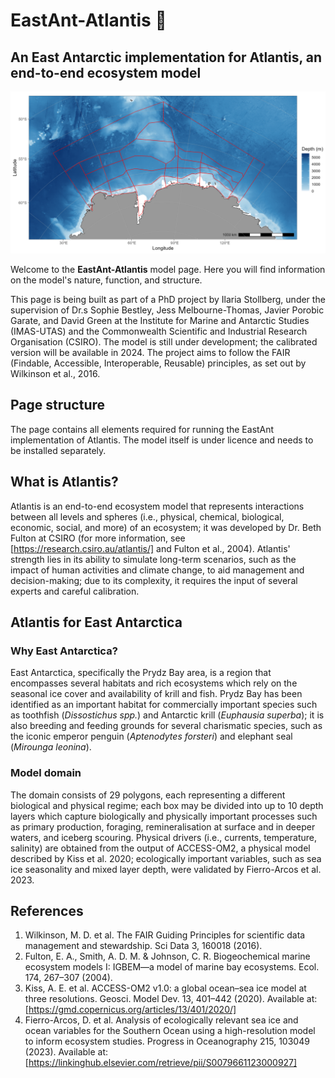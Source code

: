 # EastAnt-Atlantis :penguin:
## An East Antarctic implementation for Atlantis, an end-to-end ecosystem model

![model](https://github.com/East-Antarctic-Atlantis-model/EADocumentation/blob/main/figures/img.png)

Welcome to the **EastAnt-Atlantis** model page. Here you will find information on the model's nature, function, and structure.

This page is being built as part of a PhD project by Ilaria Stollberg, under the supervision of Dr.s Sophie Bestley, Jess Melbourne-Thomas, Javier Porobic Garate, and David Green at the Institute for Marine and Antarctic Studies (IMAS-UTAS) and the Commonwealth Scientific and Industrial Research Organisation (CSIRO). The model is still under development; the calibrated version will be available in 2024. 
The project aims to follow the FAIR (Findable, Accessible, Interoperable, Reusable) principles, as set out by Wilkinson et al., 2016.

## Page structure
The page contains all elements required for running the EastAnt implementation of Atlantis. The model itself is under licence and needs to be installed separately.


## What is Atlantis?
Atlantis is an end-to-end ecosystem model that represents interactions between all levels and spheres (i.e., physical, chemical, biological, economic, social, and more) of an ecosystem; it was developed by Dr. Beth Fulton at CSIRO (for more information, see [https://research.csiro.au/atlantis/] and Fulton et al., 2004). Atlantis' strength lies in its ability to simulate long-term scenarios, such as the impact of human activities and climate change, to aid management and decision-making; due to its complexity, it requires the input of several experts and careful calibration.

## Atlantis for East Antarctica
### Why East Antarctica?
East Antarctica, specifically the Prydz Bay area, is a region that encompasses several habitats and rich ecosystems which rely on the seasonal ice cover and availability of krill and fish. Prydz Bay has been identified as an important habitat for commercially important species such as toothfish (*Dissostichus spp.*) and Antarctic krill (*Euphausia superba*); it is also breeding and feeding grounds for several charismatic species, such as the iconic emperor penguin (*Aptenodytes forsteri*) and elephant seal (*Mirounga leonina*). 

### Model domain
The domain consists of 29 polygons, each representing a different biological and physical regime; each box may be divided into up to 10 depth layers which capture biologically and physically important processes such as primary production, foraging, remineralisation at surface and in deeper waters, and iceberg scouring. Physical drivers (i.e., currents, temperature, salinity) are obtained from the output of ACCESS-OM2, a physical model described by Kiss et al. 2020; ecologically important variables, such as sea ice seasonality and mixed layer depth, were validated by Fierro-Arcos et al. 2023.

## References
1. Wilkinson, M. D. et al. The FAIR Guiding Principles for scientific data management and stewardship. Sci Data 3, 160018 (2016).
2. Fulton, E. A., Smith, A. D. M. & Johnson, C. R. Biogeochemical marine ecosystem models I: IGBEM—a model of marine bay ecosystems. Ecol. 174, 267–307 (2004).
3. Kiss, A. E. et al. ACCESS-OM2 v1.0: a global ocean–sea ice model at three resolutions. Geosci. Model Dev. 13, 401–442 (2020). Available at: [https://gmd.copernicus.org/articles/13/401/2020/]
4. Fierro-Arcos, D. et al. Analysis of ecologically relevant sea ice and ocean variables for the Southern Ocean using a high-resolution model to inform ecosystem studies. Progress in Oceanography 215, 103049 (2023). Available at: [https://linkinghub.elsevier.com/retrieve/pii/S0079661123000927]



